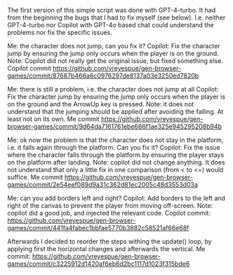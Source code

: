 The first version of this simple script was done with GPT-4-turbo. It had from the beginning the bugs that I had to fix myself (see below).
I.e. neither GPT-4-turbo nor Copilot with GPT-4o based chat could understand the problems nor fix the specific issues.

Me: the character does not jump, can you fix it?
Copilot: Fix the character jump by ensuring the jump only occurs when the player is on the ground.
Note: Copilot did not really get the original issue, but fixed something else.
Copilot commit https://github.com/vreyespue/gen-browser-games/commit/87687b466a6c0976297de8137a03e3250ed7820b

Me: there is still a problem, i.e. the character does not jump at all
Copilot: Fix the character jump by ensuring the jump only occurs when the player is on the ground and the ArrowUp key is pressed.
Note: it does not understand that the jumping should be applied after avoiding the falling. At least not on its own.
Me commit https://github.com/vreyespue/gen-browser-games/commit/9d64da7161761ebe686f1ae325e945295208b94b

Me: ok now the problem is that the character does not stay in the platform, i.e. it falls again through the platform. Can you fix it?
Copilot: Fix the issue where the character falls through the platform by ensuring the player stays on the platform after landing.
Note: copilot did not change anything. It does not understand that only a little fix in one comparison (from < to <=) would suffice.
Me commit https://github.com/vreyespue/gen-browser-games/commit/2e54eef089d9a31c362d81ec2005c48d3553d03a

Me: can you add borders left and right?
Copilot: Add borders to the left and right of the canvas to prevent the player from moving off-screen.
Note: copilot did a good job, and injected the relevant code.
Copilot commit: https://github.com/vreyespue/gen-browser-games/commit/441fa4fabec1bbfae5770b3882c58521af66e68f

Afterwards I decided to reorder the steps withing the update() loop, by applying first the horizontal changes and afterwards the vertical.
Me commit: https://github.com/vreyespue/gen-browser-games/commit/c3225912d1420af6eb6d2bc1117d1023f315bde6
